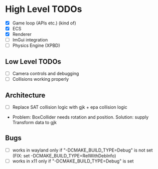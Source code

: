 # High Level TODOs

- [x] Game loop (APIs etc.) (kind of)
- [x] ECS
- [X] Renderer
- [ ] ImGui integration
- [ ] Physics Engine (XPBD)

## Low Level TODOs
- [ ] Camera controls and debugging
- [ ] Collisions working properly

## Architecture
- [ ] Replace SAT collision logic with gjk + epa collision logic
- Problem:
BoxCollider needs rotation and position. Solution: supply Transform data to gjk

## Bugs
- [ ] works in wayland only if "-DCMAKE_BUILD_TYPE=Debug" is not set (FIX: set -DCMAKE_BUILD_TYPE=RelWithDebInfo)
- [ ] works in x11 only if "-DCMAKE_BUILD_TYPE=Debug" is set
